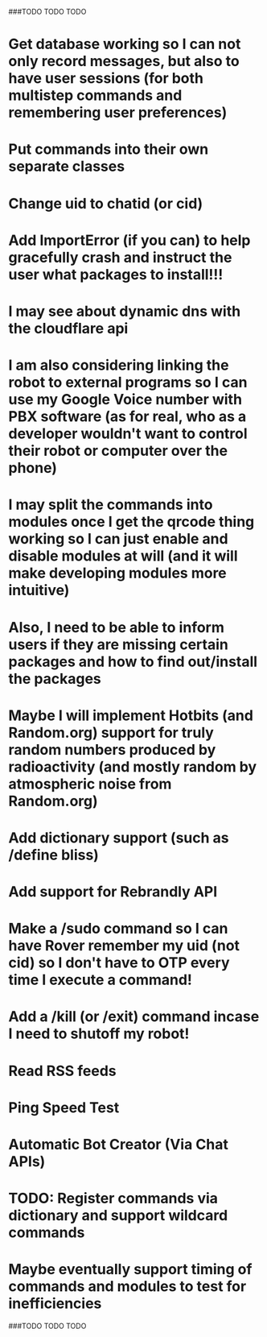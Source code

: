 ###TODO TODO TODO
# Get database working so I can not only record messages, but also to have user sessions (for both multistep commands and remembering user preferences)
# Put commands into their own separate classes
# Change uid to chatid (or cid)
# Add ImportError (if you can) to help gracefully crash and instruct the user what packages to install!!!
# I may see about dynamic dns with the cloudflare api
# I am also considering linking the robot to external programs so I can use my Google Voice number with PBX software (as for real, who as a developer wouldn't want to control their robot or computer over the phone)
# I may split the commands into modules once I get the qrcode thing working so I can just enable and disable modules at will (and it will make developing modules more intuitive)
# Also, I need to be able to inform users if they are missing certain packages and how to find out/install the packages
# Maybe I will implement Hotbits (and Random.org) support for truly random numbers produced by radioactivity (and mostly random by atmospheric noise from Random.org)
# Add dictionary support (such as /define bliss)
# Add support for Rebrandly API
# Make a /sudo command so I can have Rover remember my uid (not cid) so I don't have to OTP every time I execute a command!
# Add a /kill (or /exit) command incase I need to shutoff my robot!
# Read RSS feeds
# Ping Speed Test
# Automatic Bot Creator (Via Chat APIs)
# TODO: Register commands via dictionary and support wildcard commands
# Maybe eventually support timing of commands and modules to test for inefficiencies
###TODO TODO TODO
